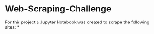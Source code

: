 # Web-Scraping-Challenge

For this project a Jupyter Notebook was created to scrape the following sites:
* 
